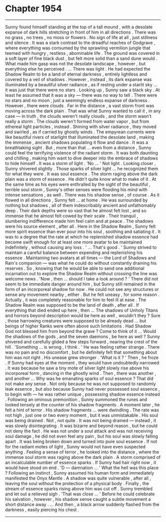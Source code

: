 
# Chapter 1954


---

Sunny found himself standing at the top of a tall mound , with a desolate expanse of dark hills stretching in front of him in all directions . There was no grass , no trees , no moss or flowers . No sign of life at all , just stillness and silence .
It was a stark contrast to the dreadful reaches of Godgrave , where everything was consumed by the sprawling vermilion jungle that teemed with hungry , restless , abominable life .
The ground was covered in a soft layer of fine black dust , but felt more solid than a sand dune would .
What made him gasp was not the desolate landscape , however , but everything else he perceived .
... There was light .
He had expected the Shadow Realm to be a land of eternal darkness , entirely lightless and covered by a veil of shadows . However , instead , its dark expanse was illuminated by a beautiful silver radiance , as if resting under a starlit sky ... it was just that there were no stars .
Looking up , Sunny saw a black sky . At least he assumed that it was a sky — there was no way to tell . There were no stars and no moon , just a seemingly endless expanse of darkness .
However , there were clouds .
Far in the distance , a vast storm front was moving across the dark plain . That was what Sunny wanted to call it , in any case — in truth , the clouds weren't really clouds , and the storm wasn't really a storm .
The clouds weren't formed from water vapor , but from ethereal light particles , instead . Shining with silver radiance , they moved and swirled , as if carried by ghostly winds . The empyrean currents were like beautiful rivers of starlight that illuminated the desolate land , making the immense , ancient shadows populating it flow and dance .
It was a breathtaking sight .
But , more than that ... even from a distance , Sunny could feel the terrifying violence of the radiant storm . It was both daunting and chilling , making him want to dive deeper into the embrace of shadows to hide himself .
It was a storm of light .
'No ... '
Not light .
Looking closer , Sunny shivered slightly .
Those sparks of silver light ... he recognized them for what they were .
It was soul essence .
The storm raging above the dark plain was a storm of essence .
He didn't quite know what to make of it .
At the same time as his eyes were enthralled by the sight of the beautiful , terrible soul storm , Sunny's other senses were flooding his mind with intense sensations , as well .
There was his shadow sense , of course .
As it flowed in all directions , Sunny felt ... at home .
He was surrounded by nothing but shadows , all of them indescribably ancient and unfathomably deep . Their dark depths were so vast that he almost felt lost , and so immense that he almost felt cowed by their scale . Their tranquil , slumbering indifference made him feel calm and at peace .
The shadows were his source element , after all .
Here in the Shadow Realm , Sunny felt more spirit essence than ever pour into his soul , soothing and satiating it . It was to a degree that the rate at which he replenished shadow essence had become swift enough for at least one more avatar to be maintained indefinitely , without causing any loss .
' ... That's good . '
Sunny strived to maintain a careful balance between expending and replenishing his essence . Maintaining two avatars at all times — the Lord of Shadows and Rain's companion — was what he could do without constantly draining his reserves . So , knowing that he would be able to send one additional incarnation out to explore the Shadow Realm without crossing the line was welcome news .
'Now , then ... should I take a look around ? '
There did not seem to be immediate danger around him , but Sunny still remained in the form of an incorporeal shadow for now . He could not see any structures or sense any movement nearby , either .
But he felt uneasy , for some reason .
Actually , it was completely reasonable for him to feel ill at ease . The Shadow Realm was supposed to be the land of death , after all . If everything that died ended up here , then ...
The shadows of Unholy Titans and horrors beyond description would be here as well , wouldn't they ? Sure , those harrowing creatures were supposed to be already dead ... but beings of higher Ranks were often above such limitations .
Had Shadow God not blessed him from beyond the grave ?
Come to think of it ...
Would the shadows of the gods , and the seven daemons , be here as well ?
Sunny shivered and carefully glided a few steps forward , nearing the crest of the hill .
'Something ... is wrong , I think . '
He was feeling rather strange .
There was no pain and no discomfort , but he definitely felt that something about him was not right .
His unease grew stronger .
'What is it ? '
Then , he froze .
If Sunny had eyes at the moment , they would have undoubtedly narrowed .
It was because he saw a tiny mote of silver light slowly rise above his incorporeal form , dancing in the ghostly wind . Then , there was another , and another ...
Why was he emanating sparks of soul essence ?
That did not make any sense . Not only because he was not supposed to randomly leak essence , but also because Sunny had never possessed soul essence , to begin with — he was rather unique , possessing shadow essence instead .
Following an ominous premonition , Sunny summoned the runes and looked tensely at the counter of his shadow fragments .
A moment later , he felt a hint of terror . His shadow fragments ... were dwindling .
The rate was not high , just one or two every moment , but it was unmistakable .
His soul was being drained .
Not , not quite . It was not being drained — instead , it was slowly disintegrating . It was bizarre and beyond reason , but he could not deny the fact . He was not under a soul attack and was not receiving soul damage , he did not even feel any pain , but his soul was slowly falling apart .
It was being broken down and turned into pure soul essence .
If not for the radiant motes of light , Sunny would not have even suspected anything .
Feeling a sense of terror , he looked into the distance , where the immense soul storm was raging above the dark plain .
A storm comprised of an incalculable number of essence sparks .
If Sunny had hair right now , it would have stood on end .
'D — damnation ... '
What the hell was this place ?
Following an instinct , Sunny assumed his human form and immediately manifested the Onyx Mantle . A shadow was quite vulnerable , after all , leaving the soul without the protection of a physical body .
Finally , the stream of essence sparks rising above him was cut off .
Sunny trembled and let out a relieved sigh .
'That was close ... '
Before he could celebrate his salvation , however , his shadow sense caught a subtle movement a short distance away .
... And then , a black arrow suddenly flashed from the darkness , easily piercing his chest .

---

